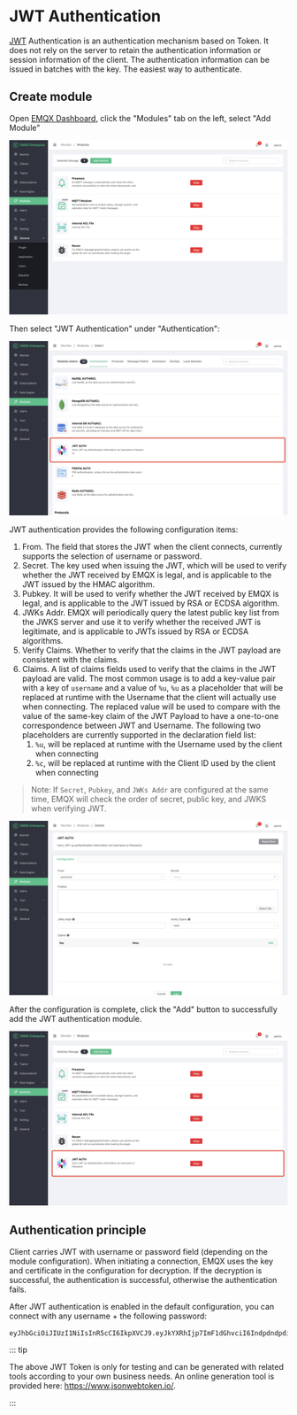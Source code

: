 # JWT Authentication

[JWT](https://JWT.io/) Authentication is an authentication mechanism based on Token. It does not rely on the server to retain the authentication information or session information of the client. The authentication information can be issued in batches with the key. The easiest way to authenticate.

## Create module

Open [EMQX Dashboard](http://127.0.0.1:18083/#/modules), click the "Modules" tab on the left, select "Add Module"

![](./assets/auth_jwt1.png)

Then select "JWT Authentication" under "Authentication":

![](./assets/auth_jwt2.png)

JWT authentication provides the following configuration items:

1. From. The field that stores the JWT when the client connects, currently supports the selection of username or password.
2. Secret. The key used when issuing the JWT, which will be used to verify whether the JWT received by EMQX is legal, and is applicable to the JWT issued by the HMAC algorithm.
3. Pubkey. It will be used to verify whether the JWT received by EMQX is legal, and is applicable to the JWT issued by RSA or ECDSA algorithm.
4. JWKs Addr. EMQX will periodically query the latest public key list from the JWKS server and use it to verify whether the received JWT is legitimate, and is applicable to JWTs issued by RSA or ECDSA algorithms.
5. Verify Claims. Whether to verify that the claims in the JWT payload are consistent with the claims.
6. Claims. A list of claims fields used to verify that the claims in the JWT payload are valid. The most common usage is to add a key-value pair with a key of `username` and a value of `%u`, `%u` as a placeholder that will be replaced at runtime with the Username that the client will actually use when connecting. The replaced value will be used to compare with the value of the same-key claim of the JWT Payload to have a one-to-one correspondence between JWT and Username. The following two placeholders are currently supported in the declaration field list:
    1. `%u`, will be replaced at runtime with the Username used by the client when connecting
    2. `%c`, will be replaced at runtime with the Client ID used by the client when connecting

> Note: If `Secret`, `Pubkey`, and `JWKs Addr` are configured at the same time, EMQX will check the order of secret, public key, and JWKS when verifying JWT.

![](./assets/auth_jwt3.png)

After the configuration is complete, click the "Add" button to successfully add the JWT authentication module.

![](./assets/auth_jwt4.png)

## Authentication principle

Client carries JWT with username or password field (depending on the module configuration). When initiating a connection, EMQX uses the key and certificate in the configuration for decryption. If the decryption is successful, the authentication is successful, otherwise the authentication fails.

After JWT authentication is enabled in the default configuration, you can connect with any username + the following password:

```bash
eyJhbGciOiJIUzI1NiIsInR5cCI6IkpXVCJ9.eyJkYXRhIjp7ImF1dGhvciI6IndpdndpdiIsInNpdGUiOiJodHRwczovL3dpdndpdi5jb20ifSwiZXhwIjoxNTgyMjU1MzYwNjQyMDAwMCwiaWF0IjoxNTgyMjU1MzYwfQ.FdyAx2fYahm6h3g47m88ttyINzptzKy_speimyUcma4
```

::: tip

The above JWT Token is only for testing and can be generated with related tools according to your own business needs. An online generation tool is provided here: https://www.jsonwebtoken.io/.

:::
